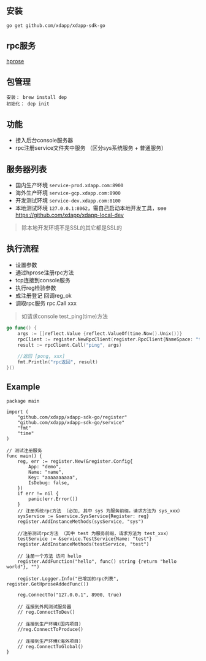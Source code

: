 安装
----------
```
go get github.com/xdapp/xdapp-sdk-go
```

rpc服务
----------

[hprose](https://github.com/hprose/hprose-golang/)


包管理
----------
    安装： brew install dep
    初始化： dep init

功能
----------
- 接入后台console服务器
- rpc注册service文件夹中服务 （区分sys系统服务 + 普通服务）

服务器列表
----------

* 国内生产环境 `service-prod.xdapp.com:8900`
* 海外生产环境 `service-gcp.xdapp.com:8900`
* 开发测试环境 `service-dev.xdapp.com:8100`
* 本地测试环境 `127.0.0.1:8062`，需自己启动本地开发工具，see https://github.com/xdapp/xdapp-local-dev

> 除本地开发环境不是SSL的其它都是SSL的

执行流程
----------
- 设置参数
- 通过hprose注册rpc方法 
- tcp连接到console服务 
- 执行reg检验参数
- 成注册登记 回调reg_ok
- 调取rpc服务 rpc.Call xxx

> 如请求console test_ping(time)方法

```go
go func() {
    args := []reflect.Value {reflect.ValueOf(time.Now().Unix())}
    rpcClient := register.NewRpcClient(register.RpcClient{NameSpace: "test"})
    result := rpcClient.Call("ping", args)
    
    //返回 [pong, xxx] 
    fmt.Println("rpc返回", result)
}()

```


Example
----------
```golang
package main

import (
	"github.com/xdapp/xdapp-sdk-go/register"
	"github.com/xdapp/xdapp-sdk-go/service"
	"fmt"
	"time"
)

// 测试注册服务
func main() {
	reg, err := register.New(&register.Config{
        App: "demo",
        Name: "name",
        Key: "aaaaaaaaaa",
        IsDebug: false,
    })
    if err != nil {
        panic(err.Error())
    }
	// 注册系统rpc方法 （必加, 其中 sys 为服务前缀，请求方法为 sys_xxx）
    sysService := &service.SysService{Register: reg}
    register.AddInstanceMethods(sysService, "sys")

    //注册测试rpc方法 （其中 test 为服务前缀，请求方法为 test_xxx）
    testService := &service.TestService{Name: "test"}
    register.AddInstanceMethods(testService, "test")

    // 注册一个方法 访问 hello
    register.AddFunction("hello", func() string {return "hello world"}, "")

    register.Logger.Info("已增加的rpc列表", register.GetHproseAddedFunc())

    reg.ConnectTo("127.0.0.1", 8900, true)

    // 连接到外网测试服务器
    // reg.ConnectToDev()

    // 连接到生产环境(国内项目)
    //reg.ConnectToProduce()

    // 连接到生产环境(海外项目)
    // reg.ConnectToGlobal()
}
```
